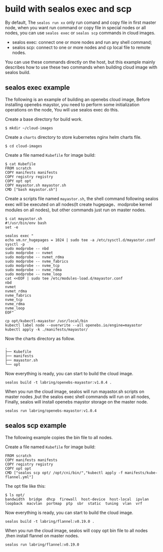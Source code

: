 # build with sealos exec and scp

By default, The `sealos run xx` only run comand and copy file in first master node,  when you want run command or copy file in special nodes or all nodes,  you can use `sealos exec` or `sealos scp` commands in cloud images.

- sealos exec:  connect one or more nodes and run any shell command;
- sealos scp: connect to one or more nodes and cp local file to remote nodes. 

You can use these commands directly on the host, but this example mainly describes how to use these two commands when building cloud image with sealos build.

## sealos exec example

The following is an example of building an openebs cloud image, Before installing openebs maystor, you need to perform some initialization operations on the node, You will use sealos exec do this.

Create a base directory for build work.

```shell
$ mkdir ~/cloud-images
```

Create a `charts` directory to store kubernetes nginx helm charts file.

```shell
$ cd cloud-images
```

Create a file named `Kubefile` for image build:

```shell
$ cat Kubefile
FROM scratch
COPY manifests manifests
COPY registry registry
COPY opt opt
COPY mayastor.sh mayastor.sh
CMD ["bash mayastor.sh"]
```

Create a scripts file named `mayastor.sh`, the shell command following sealos exec will be executed on all nodes(It create hugepage、modprobe kernel modules on all nodes), but other commands just run on master nodes.

```shell
$ cat mayastor.sh
#!/usr/bin/env bash
set -e

sealos exec "
echo vm.nr_hugepages = 1024 | sudo tee -a /etc/sysctl.d/mayastor.conf 
sysctl -p
sudo modprobe -- nbd
sudo modprobe -- nvmet
sudo modprobe -- nvmet_rdma
sudo modprobe -- nvme_fabrics
sudo modprobe -- nvme_tcp
sudo modprobe -- nvme_rdma
sudo modprobe -- nvme_loop
cat <<EOF | sudo tee /etc/modules-load.d/mayastor.conf
nbd
nvmet
nvmet_rdma
nvme_fabrics
nvme_tcp
nvme_rdma
nvme_loop
EOF"

cp opt/kubectl-mayastor /usr/local/bin
kubectl label node --overwrite --all openebs.io/engine=mayastor
kubectl apply -k ./manifests/mayastor/
```

Now the charts directory as follow.

```shell
.
├── Kubefile
├── manifests
├── mayastor.sh
└── opt
```

Now everything is ready, you can start to build the cloud image.

```shell
sealos build -t labring/openebs-mayastor:v1.0.4 .
```

When you run the cloud image, sealos will run mayastor.sh scripts  on master nodes ,but the sealos exec shell commands will run on all nodes, Finally, sealos will install openebs maystor storage on the master node.

```
sealos run labring/openebs-mayastor:v1.0.4
```

## sealos scp example

The following example copies the bin file to all nodes.

Create a file named `Kubefile` for image build:

```shell
FROM scratch
COPY manifests manifests
COPY registry registry
COPY opt opt
CMD ["sealos scp opt/ /opt/cni/bin/","kubectl apply -f manifests/kube-flannel.yml"]
```

The opt file like this:

```
$ ls opt/
bandwidth  bridge  dhcp  firewall  host-device  host-local  ipvlan  loopback  macvlan  portmap  ptp  sbr  static  tuning  vlan  vrf
```

Now everything is ready, you can start to build the cloud image.

```shell
sealos build -t labring/flannel:v0.19.0 .
```

When you run the cloud image, sealos will copy opt bin file to all nodes ,then install flannel on master nodes.

```
sealos run labring/flannel:v0.19.0
```

